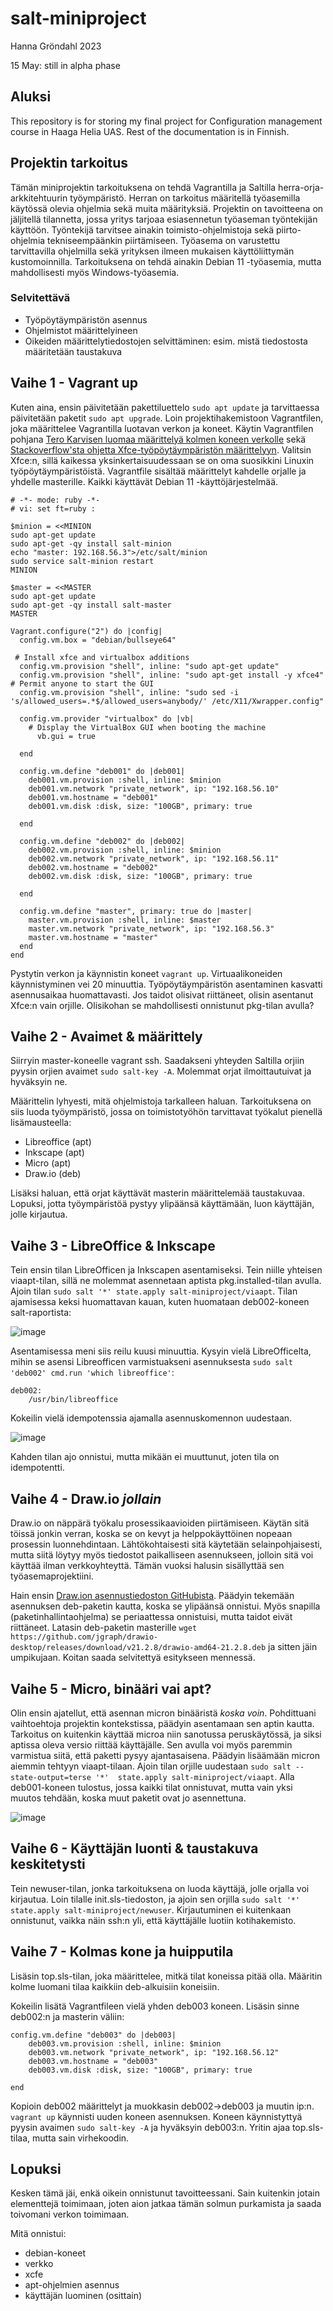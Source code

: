 # salt-miniproject

Hanna Gröndahl 2023

15 May: still in alpha phase

## Aluksi

This repository is for storing my final project for Configuration management course in Haaga Helia UAS. Rest of the documentation is in Finnish.

## Projektin tarkoitus

Tämän miniprojektin tarkoituksena on tehdä Vagrantilla ja Saltilla herra-orja-arkkitehtuurin työympäristö. Herran on tarkoitus määritellä työasemilla käytössä olevia ohjelmia sekä muita määrityksiä. Projektin on tavoitteena on jäljitellä tilannetta, jossa yritys tarjoaa esiasennetun työaseman työntekijän käyttöön. Työntekijä tarvitsee ainakin toimisto-ohjelmistoja sekä piirto-ohjelmia tekniseempäänkin piirtämiseen. Työasema on varustettu tarvittavilla ohjelmilla sekä yrityksen ilmeen mukaisen käyttöliittymän kustomoinnilla. Tarkoituksena on tehdä ainakin Debian 11 -työasemia, mutta mahdollisesti myös Windows-työasemia. 

### Selvitettävä

- Työpöytäympäristön asennus
- Ohjelmistot määrittelyineen
- Oikeiden määrittelytiedostojen selvittäminen: esim. mistä tiedostosta määritetään taustakuva

## Vaihe 1 - Vagrant up

Kuten aina, ensin päivitetään pakettiluettelo `sudo apt update` ja tarvittaessa päivitetään paketit `sudo apt upgrade`. Loin projektihakemistoon Vagrantfilen, joka määrittelee Vagrantilla luotavan verkon ja koneet. Käytin Vagrantfilen pohjana [Tero Karvisen luomaa määrittelyä kolmen koneen verkolle](https://terokarvinen.com/2023/salt-vagrant/) sekä [Stackoverflow'sta ohjetta Xfce-työpöytäympäristön määrittelyyn](https://stackoverflow.com/questions/18878117/using-vagrant-to-run-virtual-machines-with-desktop-environment). Valitsin Xfce:n, sillä kaikessa yksinkertaisuudessaan se on oma suosikkini Linuxin työpöytäympäristöistä. Vagrantfile sisältää määrittelyt kahdelle orjalle ja yhdelle masterille. Kaikki käyttävät Debian 11 -käyttöjärjestelmää. 

    # -*- mode: ruby -*-
    # vi: set ft=ruby :

    $minion = <<MINION
    sudo apt-get update
    sudo apt-get -qy install salt-minion
    echo "master: 192.168.56.3">/etc/salt/minion
    sudo service salt-minion restart
    MINION

    $master = <<MASTER
    sudo apt-get update
    sudo apt-get -qy install salt-master
    MASTER

    Vagrant.configure("2") do |config|
      config.vm.box = "debian/bullseye64"

     # Install xfce and virtualbox additions
      config.vm.provision "shell", inline: "sudo apt-get update"
      config.vm.provision "shell", inline: "sudo apt-get install -y xfce4"
    # Permit anyone to start the GUI
      config.vm.provision "shell", inline: "sudo sed -i 's/allowed_users=.*$/allowed_users=anybody/' /etc/X11/Xwrapper.config"

      config.vm.provider "virtualbox" do |vb|
        # Display the VirtualBox GUI when booting the machine
          vb.gui = true

      end

      config.vm.define "deb001" do |deb001|
        deb001.vm.provision :shell, inline: $minion
        deb001.vm.network "private_network", ip: "192.168.56.10"
        deb001.vm.hostname = "deb001"
        deb001.vm.disk :disk, size: "100GB", primary: true

      end

      config.vm.define "deb002" do |deb002|
        deb002.vm.provision :shell, inline: $minion
        deb002.vm.network "private_network", ip: "192.168.56.11"
        deb002.vm.hostname = "deb002"
        deb002.vm.disk :disk, size: "100GB", primary: true

      end

      config.vm.define "master", primary: true do |master|
        master.vm.provision :shell, inline: $master
        master.vm.network "private_network", ip: "192.168.56.3"
        master.vm.hostname = "master"
      end
    end


Pystytin verkon ja käynnistin koneet `vagrant up`. Virtuaalikoneiden käynnistyminen vei 20 minuuttia. Työpöytäympäristön asentaminen kasvatti asennusaikaa huomattavasti. Jos taidot olisivat riittäneet, olisin asentanut Xfce:n vain orjille. Olisikohan se mahdollisesti onnistunut pkg-tilan avulla?

## Vaihe 2 - Avaimet & määrittely

Siirryin master-koneelle vagrant ssh. Saadakseni yhteyden Saltilla orjiin pyysin orjien avaimet `sudo salt-key -A`. Molemmat orjat ilmoittautuivat ja hyväksyin ne.

Määrittelin lyhyesti, mitä ohjelmistoja tarkalleen haluan. Tarkoituksena on siis luoda työympäristö, jossa on toimistotyöhön tarvittavat työkalut pienellä lisämausteella:
- Libreoffice (apt)
- Inkscape (apt)
- Micro (apt)
- Draw.io (deb)

Lisäksi haluan, että orjat käyttävät masterin määrittelemää taustakuvaa. Lopuksi, jotta työympäristöä pystyy ylipäänsä käyttämään, luon käyttäjän, jolle kirjautua.

## Vaihe 3 - LibreOffice & Inkscape

Tein ensin tilan LibreOfficen ja Inkscapen asentamiseksi. Tein niille yhteisen viaapt-tilan, sillä ne molemmat asennetaan aptista pkg.installed-tilan avulla. Ajoin tilan `sudo salt '*' state.apply salt-miniproject/viaapt`. Tilan ajamisessa keksi huomattavan kauan, kuten huomataan deb002-koneen salt-raportista:

![image](https://github.com/hannagrn/salt-miniproject/assets/122886984/2cb3bb75-1a40-4dd5-be46-45c0d914d885)

Asentamisessa meni siis reilu kuusi minuuttia. Kysyin vielä LibreOfficelta, mihin se asensi Libreofficen varmistuakseni asennuksesta `sudo salt 'deb002' cmd.run 'which libreoffice'`:

    deb002:
        /usr/bin/libreoffice
        
Kokeilin vielä idempotenssia ajamalla asennuskomennon uudestaan. 

![image](https://github.com/hannagrn/salt-miniproject/assets/122886984/eae9c362-2941-4a07-9df5-4204774821e2)

Kahden tilan ajo onnistui, mutta mikään ei muuttunut, joten tila on idempotentti.

## Vaihe 4 - Draw.io _jollain_

Draw.io on näppärä työkalu prosessikaavioiden piirtämiseen. Käytän sitä töissä jonkin verran, koska se on kevyt ja helppokäyttöinen nopeaan prosessin luonnehdintaan. Lähtökohtaisesti sitä käytetään selainpohjaisesti, mutta siitä löytyy myös tiedostot paikalliseen asennukseen, jolloin sitä voi käyttää ilman verkkoyhteyttä. Tämän vuoksi halusin sisällyttää sen työasemaprojektiini.

Hain ensin [Draw.ion asennustiedoston GitHubista](https://github.com/jgraph/drawio-desktop/releases). Päädyin tekemään asennuksen deb-paketin kautta, koska se ylipäänsä onnistui. Myös snapilla (paketinhallintaohjelma) se periaattessa onnistuisi, mutta taidot eivät riittäneet. Latasin deb-paketin masterille `wget https://github.com/jgraph/drawio-desktop/releases/download/v21.2.8/drawio-amd64-21.2.8.deb` ja sitten jäin umpikujaan. Koitan saada selvitettyä esitykseen mennessä.

## Vaihe 5 - Micro, binääri vai apt?

Olin ensin ajatellut, että asennan micron binääristä _koska voin_. Pohdittuani vaihtoehtoja projektin kontekstissa, päädyin asentamaan sen aptin kautta. Tarkoitus on kuitenkin käyttää microa niin sanotussa peruskäytössä, ja siksi aptissa oleva versio riittää käyttäjälle. Sen avulla voi myös paremmin varmistua siitä, että paketti pysyy ajantasaisena. Päädyin lisäämään micron aiemmin tehtyyn viaapt-tilaan. Ajoin tilan orjille uudestaan `sudo salt --state-output=terse '*'  state.apply salt-miniproject/viaapt`. Alla deb001-koneen tulostus, jossa kaikki tilat onnistuvat, mutta vain yksi muutos tehdään, koska muut paketit ovat jo asennettuna. 

![image](https://github.com/hannagrn/salt-miniproject/assets/122886984/0e858ee6-823d-4a14-9378-219e220947ff)

## Vaihe 6 - Käyttäjän luonti & taustakuva keskitetysti

Tein newuser-tilan, jonka tarkoituksena on luoda käyttäjä, jolle orjalla voi kirjautua. Loin tilalle init.sls-tiedoston, ja ajoin sen orjilla `sudo salt '*' state.apply salt-miniproject/newuser`. Kirjautuminen ei kuitenkaan onnistunut, vaikka näin ssh:n yli, että käyttäjälle luotiin kotihakemisto. 

## Vaihe 7 - Kolmas kone ja huipputila

Lisäsin top.sls-tilan, joka määrittelee, mitkä tilat koneissa pitää olla. Määritin kolme luomani tilaa kaikkiin deb-alkuisiin koneisiin.

Kokeilin lisätä Vagrantfileen vielä yhden deb003 koneen. Lisäsin sinne deb002:n ja masterin väliin:

	config.vm.define "deb003" do |deb003|
		deb003.vm.provision :shell, inline: $minion
		deb003.vm.network "private_network", ip: "192.168.56.12"
		deb003.vm.hostname = "deb003"
		deb003.vm.disk :disk, size: "100GB", primary: true

	end

Kopioin deb002 määrittelyt ja muokkasin deb002->deb003 ja muutin ip:n. `vagrant up` käynnisti uuden koneen asennuksen. Koneen käynnistyttyä pyysin avaimen `sudo salt-key -A` ja hyväksyin deb003:n. Yritin ajaa top.sls-tilaa, mutta sain virhekoodin.

## Lopuksi

Kesken tämä jäi, enkä oikein onnistunut tavoitteessani. Sain kuitenkin jotain elementtejä toimimaan, joten aion jatkaa tämän solmun purkamista ja saada toivomani verkon toimimaan.

Mitä onnistui:
- debian-koneet
- verkko
- xcfe
- apt-ohjelmien asennus
- käyttäjän luominen (osittain)
